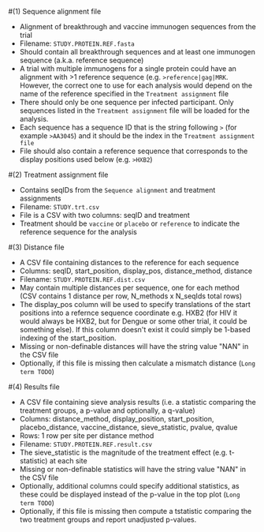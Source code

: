 #(1) Sequence alignment file
 - Alignment of breakthrough and vaccine immunogen sequences from the trial
 - Filename: `STUDY.PROTEIN.REF.fasta`
 - Should contain all breakthrough sequences and at least one immunogen sequence (a.k.a. reference sequence)
 - A trial with multiple immunogens for a single protein could have an alignment with >1 reference sequence (e.g. `>reference|gag|MRK`. However, the correct one to use for each analysis would depend on the name of the reference specified in the `Treatment assignment` file
 - There should only be one sequence per infected participant. Only sequences listed in the `Treatment assignment` file will be loaded for the analysis.
 - Each sequence has a sequence ID that is the string following `>` (for example `>AA3045`) and it should be the index in the `Treatment assignment file`
 - File should also contain a reference sequence that corresponds to the display positions used below (e.g. `>HXB2`)
 
#(2) Treatment assignment file
 - Contains seqIDs from the `Sequence alignment` and treatment assignments
 - Filename: `STUDY.trt.csv`
 - File is a CSV with two columns: seqID and treatment
 - Treatment should be `vaccine` or `placebo` or `reference` to indicate the reference sequence for the analysis

#(3) Distance file
 - A CSV file containing distances to the reference for each sequence
 - Columns: seqID, start_position, display_pos, distance_method, distance
 - Filename: `STUDY.PROTEIN.REF.dist.csv`
 - May contain multiple distances per sequence, one for each method (CSV contains 1 distance per row, N_methods x N_seqIds total rows)
 - The display_pos column will be used to specify translations of the start positions into a refernce sequence coordinate e.g. HXB2 (for HIV it would always be HXB2, but for Dengue or some other trial, it could be something else). If this column doesn't exist it could simply be 1-based indexing of the start_position.
 - Missing or non-definable distances will have the string value "NAN" in the CSV file
 - Optionally, if this file is missing then calculate a mismatch distance (`Long term TODO`)
 
#(4) Results file
 - A CSV file containing sieve analysis results (i.e. a statistic comparing the treatment groups, a p-value and optionally, a q-value)
 - Columns: distance_method, display_position, start_position, placebo_distance, vaccine_distance, sieve_statistic, pvalue, qvalue
 - Rows: 1 row per site per distance method
 - Filename: `STUDY.PROTEIN.REF.result.csv`
 - The sieve_statistic is the magnitude of the treatment effect (e.g. t-statistic) at each site
 - Missing or non-definable statistics will have the string value "NAN" in the CSV file
 - Optionally, additional columns could specify additional statistics, as these could be displayed instead of the p-value in the top plot (`Long term TODO`)
 - Optionally, if this file is missing then compute a tstatistic comparing the two treatment groups and report unadjusted p-values.
